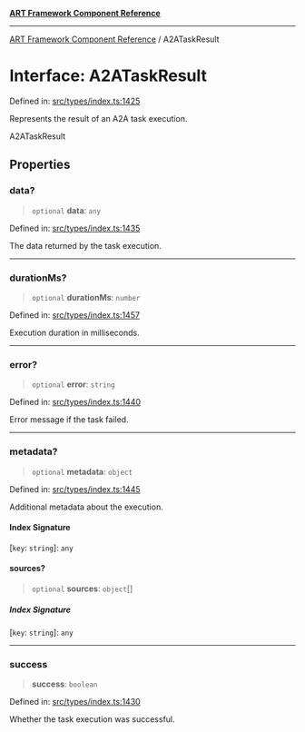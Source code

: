 [**ART Framework Component Reference**](../README.md)

***

[ART Framework Component Reference](../README.md) / A2ATaskResult

# Interface: A2ATaskResult

Defined in: [src/types/index.ts:1425](https://github.com/hashangit/ART/blob/1e49ae91e230443ba790ac800658233963b3d60c/src/types/index.ts#L1425)

Represents the result of an A2A task execution.

 A2ATaskResult

## Properties

### data?

> `optional` **data**: `any`

Defined in: [src/types/index.ts:1435](https://github.com/hashangit/ART/blob/1e49ae91e230443ba790ac800658233963b3d60c/src/types/index.ts#L1435)

The data returned by the task execution.

***

### durationMs?

> `optional` **durationMs**: `number`

Defined in: [src/types/index.ts:1457](https://github.com/hashangit/ART/blob/1e49ae91e230443ba790ac800658233963b3d60c/src/types/index.ts#L1457)

Execution duration in milliseconds.

***

### error?

> `optional` **error**: `string`

Defined in: [src/types/index.ts:1440](https://github.com/hashangit/ART/blob/1e49ae91e230443ba790ac800658233963b3d60c/src/types/index.ts#L1440)

Error message if the task failed.

***

### metadata?

> `optional` **metadata**: `object`

Defined in: [src/types/index.ts:1445](https://github.com/hashangit/ART/blob/1e49ae91e230443ba790ac800658233963b3d60c/src/types/index.ts#L1445)

Additional metadata about the execution.

#### Index Signature

\[`key`: `string`\]: `any`

#### sources?

> `optional` **sources**: `object`[]

##### Index Signature

\[`key`: `string`\]: `any`

***

### success

> **success**: `boolean`

Defined in: [src/types/index.ts:1430](https://github.com/hashangit/ART/blob/1e49ae91e230443ba790ac800658233963b3d60c/src/types/index.ts#L1430)

Whether the task execution was successful.
